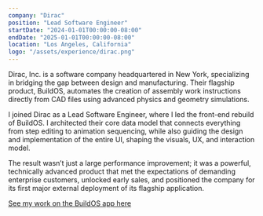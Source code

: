 ```yaml
---
company: "Dirac"
position: "Lead Software Engineer"
startDate: "2024-01-01T00:00:00-08:00"
endDate: "2025-01-01T00:00:00-08:00"
location: "Los Angeles, California"
logo: "/assets/experience/dirac.png"
---
```


Dirac, Inc. is a software company headquartered in New York, specializing in bridging the gap between design and manufacturing. Their flagship product, BuildOS, automates the creation of assembly work instructions directly from CAD files using advanced physics and geometry simulations.

I joined Dirac as a Lead Software Engineer, where I led the front-end rebuild of BuildOS. I architected their core data model that connects everything from step editing to animation sequencing, while also guiding the design and implementation of the entire UI, shaping the visuals, UX, and interaction model.

The result wasn’t just a large performance improvement; it was a powerful, technically advanced product that met the expectations of demanding enterprise customers, unlocked early sales, and positioned the company for its first major external deployment of its flagship application.

[See my work on the BuildOS app here](/works/buildos)
